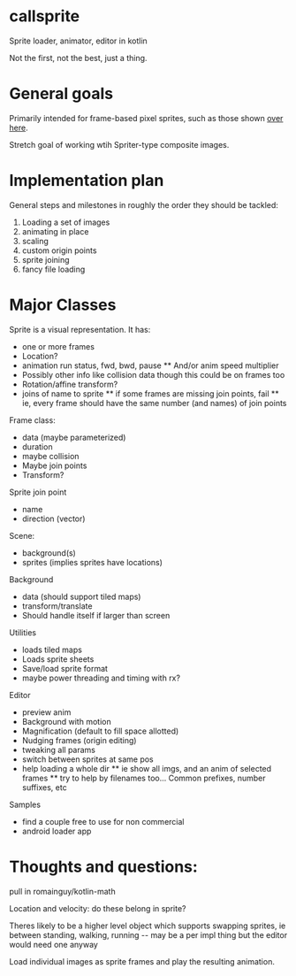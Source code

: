 # callsprite
Sprite loader, animator, editor in kotlin

Not the first, not the best, just a thing.

# General goals
Primarily intended for frame-based pixel sprites, such as those shown [over here](https://sanctumpixel.itch.io/fire-column-pixel-art-effect).
 
Stretch goal of working wtih Spriter-type composite images.

# Implementation plan

General steps and milestones in roughly the order they should be tackled:

1. Loading a set of images
1. animating in place
1. scaling 
1. custom origin points
1. sprite joining
1. fancy file loading

# Major Classes

Sprite is a visual representation. It has:
* one or more frames
* Location?
* animation run status, fwd, bwd, pause
** And/or anim speed multiplier
* Possibly other info like collision data though this could be on frames too
* Rotation/affine transform?
* joins of name to sprite
** if some frames are missing join points, fail
** ie, every frame should have the same number (and names) of join points

Frame class:
* data (maybe parameterized)
* duration
* maybe collision
* Maybe join points
* Transform?

Sprite join point
* name
* direction (vector)

Scene:
* background(s)
* sprites (implies sprites have locations)

Background
* data (should support tiled maps)
* transform/translate
* Should handle itself if larger than screen

Utilities
* loads tiled maps
* Loads sprite sheets
* Save/load sprite format 
* maybe power threading and timing with rx?

Editor
* preview anim
* Background with motion
* Magnification (default to fill space allotted)
* Nudging frames (origin editing)
* tweaking all params
* switch between sprites at same pos
* help loading a whole dir
** ie show all imgs, and an anim of selected frames
** try to help by filenames too... Common prefixes, number suffixes, etc

Samples
* find a couple free to use for non commercial
* android loader app

# Thoughts and questions:
pull in romainguy/kotlin-math

Location and velocity: do these belong in sprite?

Theres likely to be a higher level object which supports swapping sprites, ie between standing, walking, running -- may be a per impl thing but the editor would need one anyway


Load individual images as sprite frames and play the resulting animation.
